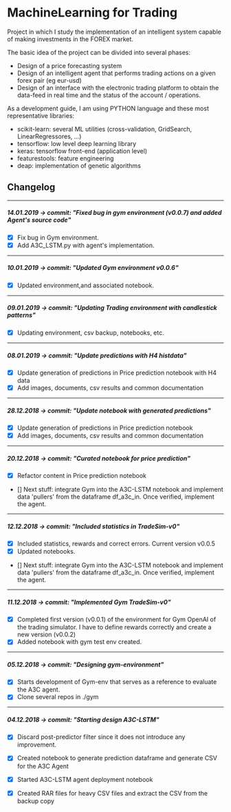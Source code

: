 # MachineLearning for Trading

Project in which I study the implementation of an intelligent system capable of making investments in the FOREX market.

The basic idea of the project can be divided into several phases:

- Design of a price forecasting system
- Design of an intelligent agent that performs trading actions on a given forex pair (eg eur-usd)
- Design of an interface with the electronic trading platform to obtain the data-feed in real time and the status of the account / operations.

As a development guide, I am using PYTHON language and these most representative libraries:

- scikit-learn: several ML utilities (cross-validation, GridSearch, LinearRegressores, ...)
- tensorflow: low level deep learning library
- keras: tensorflow front-end (application level)
- featurestools: feature engineering
- deap: implementation of genetic algorithms

  
## Changelog


-------------------------------------------------- --------------------------------------------
##### 14.01.2019 -> commit: "Fixed bug in gym environment (v0.0.7) and added Agent's source code"
- [x] Fix bug in Gym environment.
- [x] Add A3C_LSTM.py with agent's implementation.
-------------------------------------------------- --------------------------------------------
##### 10.01.2019 -> commit: "Updated Gym environment v0.0.6"
- [x] Updated environment,and associated notebook.
-------------------------------------------------- --------------------------------------------
##### 09.01.2019 -> commit: "Updating Trading environment with candlestick patterns"
- [x] Updating environment, csv backup, notebooks, etc.
-------------------------------------------------- --------------------------------------------
##### 08.01.2019 -> commit: "Update predictions with H4 histdata"
- [x] Update generation of predictions in Price prediction notebook with H4 data
- [x] Add images, documents, csv results and common documentation
-------------------------------------------------- --------------------------------------------
##### 28.12.2018 -> commit: "Update notebook with generated predictions"
- [x] Update generation of predictions in Price prediction notebook
- [x] Add images, documents, csv results and common documentation
-------------------------------------------------- --------------------------------------------
##### 20.12.2018 -> commit: "Curated notebook for price prediction"
- [x] Refactor content in Price prediction notebook
- [] Next stuff: integrate Gym into the A3C-LSTM notebook and implement data 'pullers' from the dataframe df_a3c_in. Once verified, implement the agent.
-------------------------------------------------- --------------------------------------------
##### 12.12.2018 -> commit: "Included statistics in TradeSim-v0"
- [x] Included statistics, rewards and correct errors. Current version v0.0.5
- [x] Updated notebooks.
- [] Next stuff: integrate Gym into the A3C-LSTM notebook and implement data 'pullers' from the dataframe df_a3c_in. Once verified, implement the agent.
-------------------------------------------------- --------------------------------------------
##### 11.12.2018 -> commit: "Implemented Gym TradeSim-v0"
- [x] Completed first version (v0.0.1) of the environment for Gym OpenAI of the trading simulator. I have to define rewards correctly and create a new version (v0.0.2)
- [x] Added notebook with gym test env created.
-------------------------------------------------- --------------------------------------------
##### 05.12.2018 -> commit: "Designing gym-environment"
- [x] Starts development of Gym-env that serves as a reference to evaluate the A3C agent.
- [x] Clone several repos in ./gym

-------------------------------------------------- --------------------------------------------
##### 04.12.2018 -> commit: "Starting design A3C-LSTM"
- [x] Discard post-predictor filter since it does not introduce any improvement.
- [x] Created notebook to generate prediction dataframe and generate CSV for the A3C Agent
- [x] Started  A3C-LSTM agent deployment notebook
- [x] Created RAR files for heavy CSV files and extract the CSV from the backup copy


